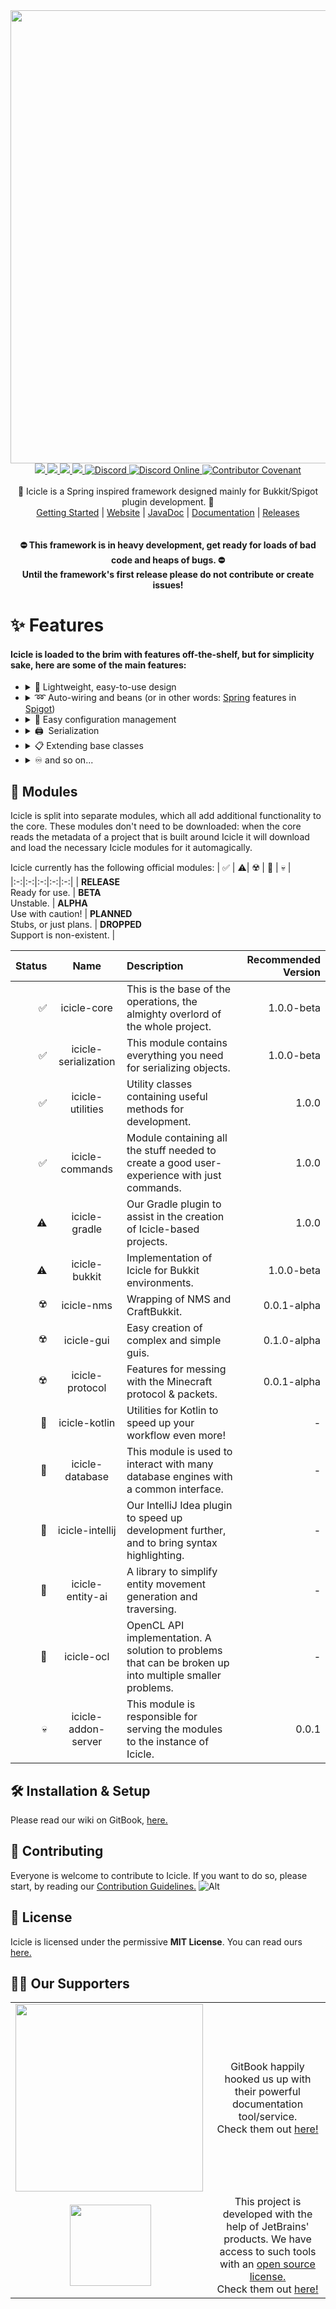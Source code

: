 
<div align="center">
  <img src="https://user-images.githubusercontent.com/36101494/111905318-4e8d5e80-8a4b-11eb-8e9c-666b3f3d49a3.png" width="725" />
  <div id="links">
    <a href="https://github.com/IceyLeagons/Icicle/actions/workflows/gradle.yml">
      <img src="https://github.com/IceyLeagons/Icicle/actions/workflows/gradle.yml/badge.svg?branch=master" />
    </a>
    <a href="https://www.codacy.com/gh/IceyLeagons/Icicle/dashboard?utm_source=github.com&amp;utm_medium=referral&amp;utm_content=IceyLeagons/Icicle&amp;utm_campaign=Badge_Grade">
      <img src="https://app.codacy.com/project/badge/Grade/5b12166b807048cebf3dd5e94a45e4e3" />
    </a>
    <a href="https://github.com/IceyLeagons/Icicle/blob/master/LICENSE">
      <img src="https://img.shields.io/github/license/IceyLeagons/Icicle" />
    </a>
    <a href="">
      <img src="https://img.shields.io/badge/Made%20with-%E2%9D%A4-red">
    </a>
    <a href="https://discord.iceyleagons.net/">
      <img alt="Discord" src="https://img.shields.io/badge/discord-IceyLeagons-738bd7.svg?style=square" />
    </a>
    <a href="https://discord.iceyleagons.net/">
      <img alt="Discord Online" src="https://img.shields.io/discord/489789322300620801.svg" />
    </a>
    <a href="https://github.com/IceyLeagons/Icicle/blob/master/CODE_OF_CONDUCT.md">
      <img alt="Contributor Covenant" src="https://img.shields.io/badge/Contributor%20Covenant-2.0-4baaaa.svg" />
    </a>
  </div>
  <br>
  <div id="description">
    🧊 Icicle is a Spring inspired framework designed mainly for Bukkit/Spigot plugin development. 🧊
  </div>
  <div id="links">
    <a href="https://docs.iceyleagons.net/icicle/get-started">Getting Started</a>
    |
    <a href="https://icicle.iceyleagons.net">Website</a>
    |
    <a href="https://https://github.com/IceyLeagons/Icicle/">JavaDoc</a>
    |
    <a href="https://docs.iceyleagons.net/icicle">Documentation</a>
    |
    <a href="https://github.com/IceyLeagons/Icicle/releases">Releases</a> <!-- Yeah clear trace of where the idea came from, shoutout to Reposilite, great software! -->
 </div>
 <br><br>
 <strong>
  ⛔ This framework is in heavy development, get ready for loads of bad code and heaps of bugs. ⛔<br>
   Until the framework's first release please do not contribute or create issues!
 </strong>
</div>

# ✨ Features
#### Icicle is loaded to the brim with features off-the-shelf, but for simplicity sake, here are some of the main features:

- <details><summary>💨 Lightweight,  easy-to-use design</summary><br>Icicle was designed to be as easy to use as possible, meanwhile maintaining the least amount of code needed to be written. Exactly because of this, we have implemented an "annotation-first" style into Icicle to minimize on the number of lines needed to be written by the end-users, the developers. There ARE exceptions to this, especially when annotations don't suit a task, for instance calculations, or accessing somethings properties. In those instances, we use "normal object-style."</details>
- <details><summary>➿ Auto-wiring and beans (or in other words: <a href="https://spring.io/">Spring</a> features in <a href="https://www.spigotmc.org/">Spigot</a>)</summary><br>Resolving one of the quirks of object-oriented programming languages, with yet another quirk of its own. Auto-wiring makes sure there is ONLY one instance of a given class, and that every class has access to it. No more bulky constructors and long argument lines.</details>
- <details><summary>📖 Easy configuration management</summary><br>Write configurations in a single class with a few annotations that have self-describing names. Currently only YAML is supported, but a rewrite of the configuration system is imminent and as such, will include support for most formats that make sense to be included. Few key features that make it worthwhile include, but are not limited to:<br>&nbsp;&nbsp;&nbsp;&nbsp;💬 Comments!<br>&nbsp;&nbsp;&nbsp;&nbsp;🛸 Object conversion out-of-the-box!</details>
- <details><summary>🖨 &nbsp;Serialization</summary><br>Instead of spending development time on saving the structure of an important class, and then loading it back in, you can instead focus on the logic of your project. Built on speed and size, rather than format support, our serialization module is extremely agile. Serialization handles most of the formats needed for a normal Minecraft developer, and probably some more on top of that. It is by no means a perfect module, though it should work in most, if not all cases.</summary>
- <details><summary>📋 Extending base classes</summary><br>Reflections are good'n'all, but then again, wouldn't it be reaaaal good, if you could just edit parts of the source code? Icicle has many ways of doing such things, and as such should be a good starting point for those looking to fiddle with the source.</summary>
- <details><summary>♾️ and so on...</summary><br>Many more are features yet to be explored, yet alone listed, so I'd advise you check out what we have at our repertoire!<br>Anything missing? Create an issue, or contribute.</summary>

## 🚀 Modules

Icicle is split into separate modules, which all add additional functionality to the core. These modules don't need to
be downloaded: when the core reads the metadata of a project that is built around Icicle it will download and load the necessary Icicle modules for it automagically.

Icicle currently has the following official modules:
| ✅ | ⚠️| ☢️ | 📝 | 💀 |
|:-:|:-:|:-:|:-:|:-:|
| **RELEASE**<br>Ready for use. | **BETA**<br>Unstable. | **ALPHA**<br>Use with caution! | **PLANNED**<br>Stubs, or just plans. | **DROPPED**<br>Support is non-existent. |

| Status | Name | Description | Recommended Version |
|-:|:-:|:-|-:|
| ✅ | icicle-core | This is the base of the operations, the almighty overlord of the whole project. | 1.0.0-beta |
| ✅ | icicle-serialization | This module contains everything you need for serializing objects. | 1.0.0-beta |
| ✅ | icicle-utilities | Utility classes containing useful methods for development. | 1.0.0 |
| ✅ | icicle-commands | Module containing all the stuff needed to create a good user-experience with just commands. | 1.0.0 |
| ⚠️ | icicle-gradle | Our Gradle plugin to assist in the creation of Icicle-based projects. | 1.0.0 |
| ⚠️ | icicle-bukkit | Implementation of Icicle for Bukkit environments. | 1.0.0-beta |
| ☢️ | icicle-nms | Wrapping of NMS and CraftBukkit. | 0.0.1-alpha |
| ☢️ | icicle-gui | Easy creation of complex and simple guis. | 0.1.0-alpha |
| ☢️ | icicle-protocol | Features for messing with the Minecraft protocol & packets. | 0.0.1-alpha |
| 📝 | icicle-kotlin | Utilities for Kotlin to speed up your workflow even more! | - |
| 📝 | icicle-database | This module is used to interact with many database engines with a common interface. | - |
| 📝 | icicle-intellij | Our IntelliJ Idea plugin to speed up development further, and to bring syntax highlighting. | - |
| 📝 | icicle-entity-ai | A library to simplify entity movement generation and traversing. | - |
| 📝 | icicle-ocl | OpenCL API implementation. A solution to problems that can be broken up into multiple smaller problems. | - |
| 💀 | icicle-addon-server | This module is responsible for serving the modules to the instance of Icicle. | 0.0.1 |

## 🛠️ Installation & Setup

Please read our wiki on GitBook, [here.][docs]

## 🎁 Contributing

Everyone is welcome to contribute to Icicle. If you want to do so, please start, by reading our [Contribution Guidelines.][contributing]
![Alt](https://repobeats.axiom.co/api/embed/b9ee7f8c42f8ce9f0a34070044ea739e23bfe662.svg "Repobeats analytics image")

## 🧾 License

Icicle is licensed under the permissive **MIT License**. You can read ours [here.][license]
## 🤝🏼 Our Supporters
|||
|:--:|:-----------:|
| <img src="https://user-images.githubusercontent.com/36101494/110477295-47795e80-80e3-11eb-9c3e-bf57776e3680.png" width="300" align="left"> | GitBook happily hooked us up with their powerful documentation tool/service.<br>Check them out [here!][gitbook] |
| <img src="https://user-images.githubusercontent.com/36101494/110478780-fd917800-80e4-11eb-9358-fcc8de4baa99.png" align="center" width="130"> | This project is developed with the help of JetBrains' products. We have access to such tools with an [open source license.][jetbrains license]<br>Check them out [here!][jetbrains] |

[contributing]:https://github.com/IceyLeagons/Icicle/blob/master/CONTRIBUTING.md
[docs]:https://docs.iceyleagons.net/icicle/
[license]:https://github.com/IceyLeagons/Icicle/blob/master/LICENSE
[gitbook]:https://www.gitbook.com/?utm_source=content&utm_medium=trademark&utm_campaign=iceyleagons
[jetbrains]:https://jb.gg/OpenSource
[jetbrains license]:https://www.jetbrains.com/community/opensource